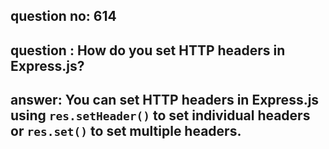 
      
## question no: 614

## question : How do you set HTTP headers in Express.js?

## answer: You can set HTTP headers in Express.js using `res.setHeader()` to set individual headers or `res.set()` to set multiple headers.
      